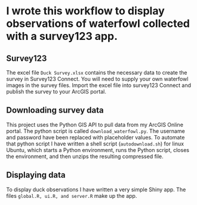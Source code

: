 # I wrote this workflow to display observations of waterfowl collected with a survey123 app.  

## Survey123  

The excel file `Duck Survey.xlsx` contains the necessary data to create the survey in Survey123 Connect. You will need to supply your own waterfowl images in the survey files. Import the excel file into survey123 Connect and publish the survey to your ArcGIS portal.  

## Downloading survey data  

This project uses the Python GIS API to pull data from my ArcGIS Online portal. The python script is called `download_waterfowl.py`. The username and password have been replaced with placeholder values. To automate that python script I have written a shell script (`autodownload.sh`) for linux Ubuntu, which starts a Python environment, runs the Python script, closes the environment, and then unzips the resulting compressed file.  

## Displaying data

To display duck observations I have written a very simple Shiny app. The files `global.R, ui.R, and server.R` make up the app.
